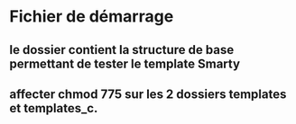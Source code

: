 # Fichier de démarrage

## le dossier contient la structure de base permettant de tester le template Smarty
## affecter chmod 775 sur les 2 dossiers templates et templates_c.
